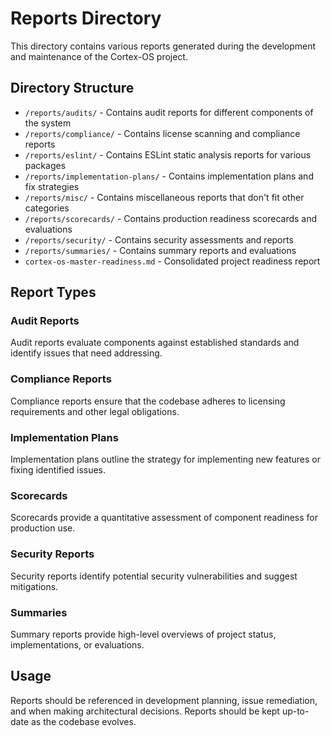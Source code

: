 # Reports Directory

This directory contains various reports generated during the development and maintenance of the Cortex-OS project.

## Directory Structure

- `/reports/audits/` - Contains audit reports for different components of the system
- `/reports/compliance/` - Contains license scanning and compliance reports
- `/reports/eslint/` - Contains ESLint static analysis reports for various packages
- `/reports/implementation-plans/` - Contains implementation plans and fix strategies
- `/reports/misc/` - Contains miscellaneous reports that don't fit other categories
- `/reports/scorecards/` - Contains production readiness scorecards and evaluations
- `/reports/security/` - Contains security assessments and reports
- `/reports/summaries/` - Contains summary reports and evaluations
- `cortex-os-master-readiness.md` - Consolidated project readiness report

## Report Types

### Audit Reports

Audit reports evaluate components against established standards and identify issues that need addressing.

### Compliance Reports

Compliance reports ensure that the codebase adheres to licensing requirements and other legal obligations.

### Implementation Plans

Implementation plans outline the strategy for implementing new features or fixing identified issues.

### Scorecards

Scorecards provide a quantitative assessment of component readiness for production use.

### Security Reports

Security reports identify potential security vulnerabilities and suggest mitigations.

### Summaries

Summary reports provide high-level overviews of project status, implementations, or evaluations.

## Usage

Reports should be referenced in development planning, issue remediation, and when making architectural decisions. Reports should be kept up-to-date as the codebase evolves.
